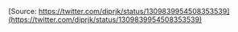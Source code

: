 [Source: https://twitter.com/diprjk/status/1309839954508353539](https://twitter.com/diprjk/status/1309839954508353539)